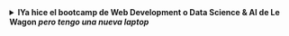 <details>
    <summary>
        <strong>IYa hice el bootcamp de Web Development o Data Science & AI de Le Wagon <em>pero tengo una nueva laptop</em></strong>
    </summary>

Esto significa que ya has hecho el fork del repositorio GitHub lewagon/dotfiles pero tal vez la configuración para el nuevo bootcamp de Data Science & AI no estaba lista en ese momento.Actualicémoslo. **Pide a un TA que te acompañe en los siguientes pasos.**

Es hora de clonarlo el repositorio en tu laptop:

```bash
mkdir -p ~/code/$GITHUB_USERNAME && cd $_
gh repo clone lewagon/dotfiles
```
